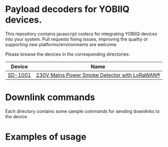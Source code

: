 # Payload decoders for YOBIIQ devices.
This repository contains javascript codecs for integrating YOBIIQ devices into your system.
Pull requests fixing issues, improving the quality or supporting new platforms/environments are welcome.

Please browse the devices in the corresponding directories:

Device | Name
---|---
[SD-1001](SD-1001) | [230V Mains Power Smoke Detector with LoRaWAN&reg;](https://yobiiq.com/products/smoke-detector/)

# Downlink commands
Each directory contains some sample commands for sending downlinks to the device.

# Examples of usage
